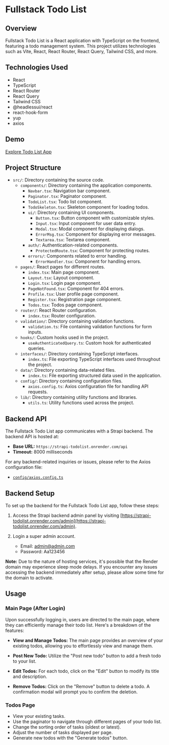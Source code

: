 # Fullstack Todo List

## Overview

Fullstack Todo List is a React application with TypeScript on the frontend, featuring a todo management system. This project utilizes technologies such as Vite, React, React Router, React Query, Tailwind CSS, and more.

## Technologies Used

- React
- TypeScript
- React Router
- React Query
- Tailwind CSS
- @headlessui/react
- react-hook-form
- yup
- axios

## Demo

[Explore Todo List App](https://fullstack-todo-react-ts.vercel.app/)

## Project Structure

- `src/`: Directory containing the source code.
  - `components/`: Directory containing the application components.
    - `Navbar.tsx`: Navigation bar component.
    - `Paginator.tsx`: Paginator component.
    - `TodoList.tsx`: Todo list component.
    - `TodoSkeleton.tsx`: Skeleton component for loading todos.
    - `ui/`: Directory containing UI components.
      - `Button.tsx`: Button component with customizable styles.
      - `Input.tsx`: Input component for user data entry.
      - `Modal.tsx`: Modal component for displaying dialogs.
      - `ErrorMsg.tsx`: Component for displaying error messages.
      - `Textarea.tsx`: Textarea component.
    - `auth/`: Authentication-related components.
      - `ProtectedRoute.tsx`: Component for protecting routes.
    - `errors/`: Components related to error handling.
      - `ErrorHandler.tsx`: Component for handling errors.
  - `pages/`: React pages for different routes.
    - `index.tsx`: Main page component.
    - `Layout.tsx`: Layout component.
    - `Login.tsx`: Login page component.
    - `PageNotFound.tsx`: Component for 404 errors.
    - `Profile.tsx`: User profile page component.
    - `Register.tsx`: Registration page component.
    - `Todos.tsx`: Todos page component.
  - `router/`: React Router configuration.
    - `index.tsx`: Router configuration.
  - `validation/`: Directory containing validation functions.
    - `validation.ts`: File containing validation functions for form inputs.
  - `hooks/`: Custom hooks used in the project.
    - `useAuthenticatedQuery.ts`: Custom hook for authenticated queries.
  - `interfaces/`: Directory containing TypeScript interfaces.
    - `index.ts`: File exporting TypeScript interfaces used throughout the project.
  - `data/`: Directory containing data-related files.
    - `index.ts`: File exporting structured data used in the application.
  - `config/`: Directory containing configuration files.
    - `axios.config.ts`: Axios configuration file for handling API requests.
  - `lib/`: Directory containing utility functions and libraries.
    - `utils.ts`: Utility functions used across the project.

## Backend API

The Fullstack Todo List app communicates with a Strapi backend. The backend API is hosted at:

- **Base URL:** `https://strapi-todolist.onrender.com/api`
- **Timeout:** 8000 milliseconds

For any backend-related inquiries or issues, please refer to the Axios configuration file:

- [`config/axios.config.ts`](path/to/your/project/config/axios.config.ts)

## Backend Setup

To set up the backend for the Fullstack Todo List app, follow these steps:

1. Access the Strapi backend admin panel by visiting [https://strapi-todolist.onrender.com/admin](https://strapi-todolist.onrender.com/admin).

2. Login a super admin account.
   - Email: admin@admin.com
   - Password: Aa123456

**Note:** Due to the nature of hosting services, it's possible that the Render domain may experience sleep mode delays. If you encounter any issues accessing the backend immediately after setup, please allow some time for the domain to activate.

## Usage

### Main Page (After Login)

Upon successfully logging in, users are directed to the main page, where they can efficiently manage their todo list. Here's a breakdown of the features:

- **View and Manage Todos:** The main page provides an overview of your existing todos, allowing you to effortlessly view and manage them.

- **Post New Todo:** Utilize the "Post new todo" button to add a fresh todo to your list.

- **Edit Todos:** For each todo, click on the "Edit" button to modify its title and description.

- **Remove Todos:** Click on the "Remove" button to delete a todo. A confirmation modal will prompt you to confirm the deletion.

### Todos Page

- View your existing tasks.
- Use the paginator to navigate through different pages of your todo list.
- Change the sorting order of tasks (oldest or latest).
- Adjust the number of tasks displayed per page.
- Generate new todos with the "Generate todos" button.
